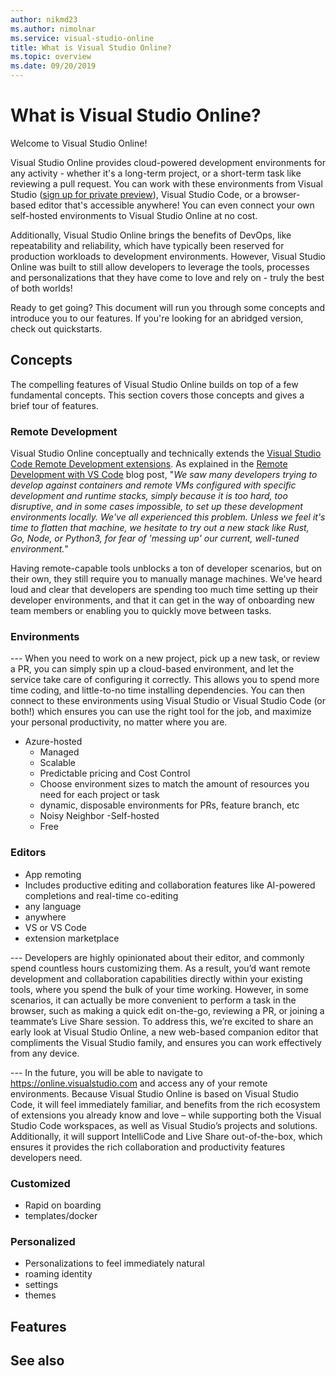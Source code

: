 ```yaml
---
author: nikmd23
ms.author: nimolnar
ms.service: visual-studio-online
title: What is Visual Studio Online?
ms.topic: overview
ms.date: 09/20/2019
---
```


# What is Visual Studio Online?

Welcome to Visual Studio Online! 

Visual Studio Online provides cloud-powered development environments for any activity - whether it's a long-term project, or a short-term task like reviewing a pull request. You can work with these environments from Visual Studio ([sign up for private preview](http://aka.ms/vsfutures-signup)), Visual Studio Code, or a browser-based editor that's accessible anywhere! You can even connect your own self-hosted environments to Visual Studio Online at no cost.

Additionally, Visual Studio Online brings the benefits of DevOps, like repeatability and reliability, which have typically been reserved for production workloads to development environments. However, Visual Studio Online was built to still allow developers to leverage the tools, processes and personalizations that they have come to love and rely on - truly the best of both worlds!

Ready to get going? This document will run you through some concepts and introduce you to our features. If you're looking for an abridged version, check out quickstarts.

## Concepts

The compelling features of Visual Studio Online builds on top of a few fundamental concepts. This section covers those concepts and gives a brief tour of features.

### Remote Development

<!-- TODO: Cleanup, talk about difference, DevOps Principles -->

Visual Studio Online conceptually and technically extends the [Visual Studio Code Remote Development extensions](https://marketplace.visualstudio.com/items?itemName=ms-vscode-remote.vscode-remote-extensionpack). As explained in the [Remote Development with VS Code](https://code.visualstudio.com/blogs/2019/05/02/remote-development) blog post, "*We saw many developers trying to develop against containers and remote VMs configured with specific development and runtime stacks, simply because it is too hard, too disruptive, and in some cases impossible, to set up these development environments locally. We've all experienced this problem. Unless we feel it's time to flatten that machine, we hesitate to try out a new stack like Rust, Go, Node, or Python3, for fear of 'messing up' our current, well-tuned environment.*" 

Having remote-capable tools unblocks a ton of developer scenarios, but on their own, they still require you to manually manage machines. We've heard loud and clear that developers are spending too much time setting up their developer environments, and that it can get in the way of onboarding new team members or enabling you to quickly move between tasks.

### Environments

--- When you need to work on a new project, pick up a new task, or review a PR, you can simply spin up a cloud-based environment, and let the service take care of configuring it correctly. This allows you to spend more time coding, and little-to-no time installing dependencies. You can then connect to these environments using Visual Studio or Visual Studio Code (or both!) which ensures you can use the right tool for the job, and maximize your personal productivity, no matter where you are. 

- Azure-hosted
  - Managed
  - Scalable
  - Predictable pricing and Cost Control
  - Choose environment sizes to match the amount of resources you need for each project or task 
  - dynamic, disposable environments for PRs, feature branch, etc
  - Noisy Neighbor
-Self-hosted
  - Free

### Editors

- App remoting
- Includes productive editing and collaboration features like AI-powered completions and real-time co-editing 
- any language
- anywhere
- VS or VS Code
- extension marketplace

--- Developers are highly opinionated about their editor, and commonly spend countless hours customizing them. As a result, you’d want remote development and collaboration capabilities directly within your existing tools, where you spend the bulk of your time working. However, in some scenarios, it can actually be more convenient to perform a task in the browser, such as making a quick edit on-the-go, reviewing a PR, or joining a teammate’s Live Share session. To address this, we’re excited to share an early look at Visual Studio Online, a new web-based companion editor that compliments the Visual Studio family, and ensures you can work effectively from any device. 

---  In the future, you will be able to navigate to https://online.visualstudio.com and access any of your remote environments. Because Visual Studio Online is based on Visual Studio Code, it will feel immediately familiar, and benefits from the rich ecosystem of extensions you already know and love – while supporting both the Visual Studio Code workspaces, as well as Visual Studio’s projects and solutions. Additionally, it will support IntelliCode and Live Share out-of-the-box, which ensures it provides the rich collaboration and productivity features developers need. 

### Customized

- Rapid on boarding
- templates/docker

### Personalized

- Personalizations to feel immediately natural
- roaming identity
- settings
- themes

## Features


## See also